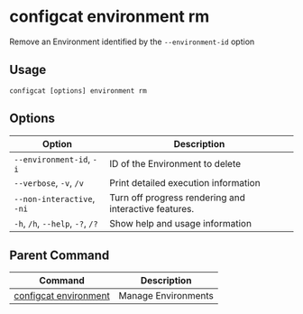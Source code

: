 # configcat environment rm
Remove an Environment identified by the `--environment-id` option
## Usage
```
configcat [options] environment rm
```
## Options
| Option | Description |
| ------ | ----------- |
| `--environment-id`, `-i` | ID of the Environment to delete |
| `--verbose`, `-v`, `/v` | Print detailed execution information |
| `--non-interactive`, `-ni` | Turn off progress rendering and interactive features. |
| `-h`, `/h`, `--help`, `-?`, `/?` | Show help and usage information |
## Parent Command
| Command | Description |
| ------ | ----------- |
| [configcat environment](configcat-environment.md) | Manage Environments |

